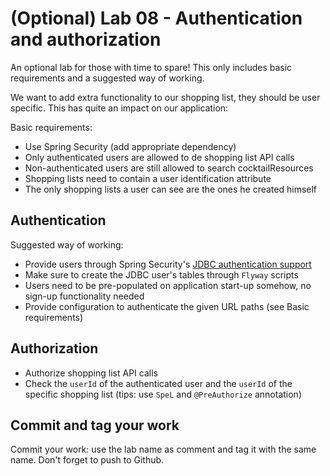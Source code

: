 # (Optional) Lab 08 - Authentication and authorization

An optional lab for those with time to spare! This only includes basic requirements and a suggested way of working.

We want to add extra functionality to our shopping list, they should be user specific. This has quite an impact on our
application:

Basic requirements:

* Use Spring Security (add appropriate dependency)
* Only authenticated users are allowed to de shopping list API calls
* Non-authenticated users are still allowed to search cocktailResources
* Shopping lists need to contain a user identification attribute
* The only shopping lists a user can see are the ones he created himself

## Authentication

Suggested way of working:

* Provide users through Spring
  Security's [JDBC authentication support](https://docs.spring.io/spring-security/reference/servlet/authentication/passwords/jdbc.html)
* Make sure to create the JDBC user's tables through ``Flyway`` scripts
* Users need to be pre-populated on application start-up somehow, no sign-up functionality needed
* Provide configuration to authenticate the given URL paths (see Basic requirements)

## Authorization

* Authorize shopping list API calls
* Check the ``userId`` of the authenticated user and the ``userId`` of the specific shopping list (tips: use ``SpeL``
  and ``@PreAuthorize`` annotation)

## Commit and tag your work

Commit your work: use the lab name as comment and tag it with the same name. Don't forget to push to Github.